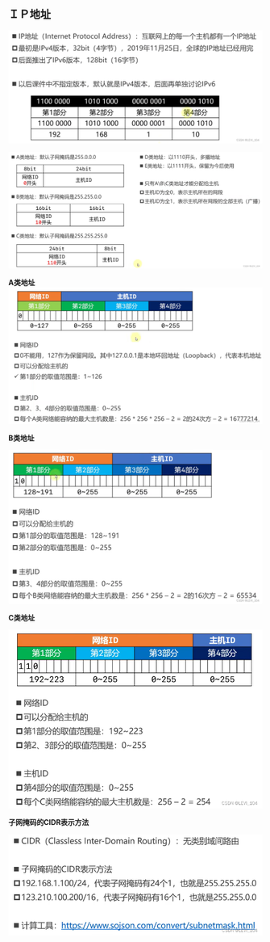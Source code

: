 ## ＩＰ地址

![img](imags/1.13png.png)

![img](imags/1.14.png)

 **A类地址**![img](imags/1.15.png)

 **B类地址**

![img](imags/1.16.png)

 **C类地址**

![img](imags/1.17.png)

**子网掩码的CIDR表示方法** 

![img](imags/1.18.png)